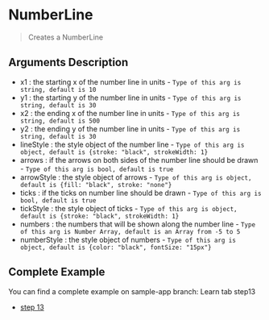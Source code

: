 # NumberLine

> Creates a NumberLine

## Arguments Description
 
  - x1 : the starting x of the number line in units - `Type of this arg is string, default is 10`
  - y1 : the starting y of the number line in units - `Type of this arg is string, default is 30`
  - x2 : the ending x of the number line in units - `Type of this arg is string, default is 500`
  - y2 : the ending y of the number line in units - `Type of this arg is string, default is 30`
  - lineStyle : the style object of the number line - `Type of this arg is object, default is {stroke: "black", strokeWidth: 1}`
  - arrows : if the arrows on both sides of the number line should be drawn - `Type of this arg is bool, default is true`
  - arrowStyle : the style object of arrows - `Type of this arg is object, default is {fill: "black", stroke: "none"}`
  - ticks : if the ticks on number line should be drawn - `Type of this arg is bool, default is true`
  - tickStyle : the style object of ticks - `Type of this arg is object, default is {stroke: "black", strokeWidth: 1}`
  - numbers : the numbers that will be shown along the number line - `Type of this arg is Number Array, default is an Array from -5 to 5`
  - numberStyle : the style object of numbers - `Type of this arg is object, default is {color: "black", fontSize: "15px"}`

## Complete Example

You can find a complete example on sample-app branch: Learn tab step13
- [step 13](https://github.com/EduApps-Egypt/ReactApps/blob/sample-app/src/sample_app/Content/Learn/step13.js)
  
